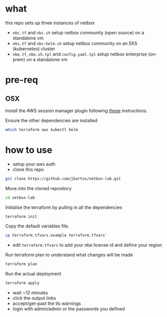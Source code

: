 # what
this repo sets up three instances of netbox
- `nbc.tf` and `nbc.sh` setup netbox community (open source) on a standalone vm
- `eks.tf` and `nbc-helm.sh` setup netbox community on an EKS (kubernetes) cluster
- `nbe.tf`, `nbe.sh.tpl` and `config.yaml.tpl` setup netbox enterprise (on-prem) on a standalone vm

# pre-req
## OSX 
Install the AWS session manager plugin following [these](https://docs.aws.amazon.com/systems-manager/latest/userguide/install-plugin-macos-overview.html) instructions.

Ensure the other dependencies are installed
```bash
which terraform aws kubectl helm
```

# how to use
- setup your aws auth
- clone this repo
```bash
git clone https://github.com/jbartus/netbox-lab.git 
```
Move into the cloned repository
```bash
cd netbox-lab
```

Initialise the terraform by pulling in all the dependencies
```bash
terraform init
```

Copy the default variables file.
```bash
cp terraform.tfvars.example terraform.tfvars`
```

- edit `terraform.tfvars` to add your nbe license id and define your region

Run terraform plan to understand what changes will be made
```bash
terraform plan
```

Run the actual deployment
```bash
terraform apply
```

- wait ~12 minutes
- click the output links
- accept/get-past the tls warnings
- login with admin/admin or the passwords you defined
